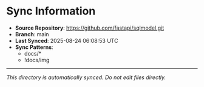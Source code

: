 # Sync Information

- **Source Repository**: https://github.com/fastapi/sqlmodel.git
- **Branch**: main
- **Last Synced**: 2025-08-24 06:08:53 UTC
- **Sync Patterns**:
  - docs/*
  - !docs/img

---
*This directory is automatically synced. Do not edit files directly.*
